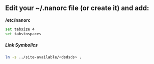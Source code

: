 ## Edit your **~/.nanorc** file (or create it) and add:

**/etc/nanorc**

```bash
set tabsize 4
set tabstospaces
```

##### Link Symbolics

```sh
ln -s ../site-available/<dsdsds> .
```

